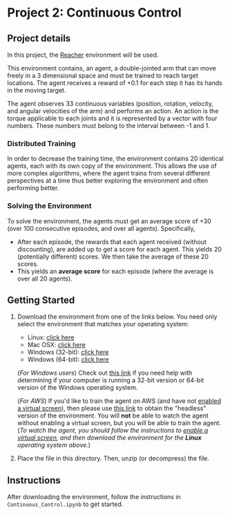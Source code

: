 # Project 2: Continuous Control

## Project details

In this project, the [Reacher](https://github.com/Unity-Technologies/ml-agents/blob/master/docs/Learning-Environment-Examples.md#reacher) environment will be used.

This environment contains, an agent, a double-jointed arm that can move freely in a 3 dimensional space and must be trained to reach target locations. The agent receives a reward of +0.1 for each step it has its hands in the moving target.

The agent observes 33 continuous variables (position, rotation, velocity, and angular velocities of the arm) and performs an action. An action is the torque applicable to each joints and it is represented by a vector with four numbers. These numbers must belong to the interval between -1 and 1.

### Distributed Training

In order to decrease the training time, the environment contains 20 identical agents, each with its own copy of the environment. This allows the use of more complex algorithms, where the agent trains from several different perspectives at a time thus better exploring the environment and often performing better.

### Solving the Environment

To solve the environment, the agents must get an average score of +30 (over 100 consecutive episodes, and over all agents).  Specifically,
- After each episode, the rewards that each agent received (without discounting), are added up to get a score for each agent.  This yields 20 (potentially different) scores.  We then take the average of these 20 scores. 
- This yields an **average score** for each episode (where the average is over all 20 agents).

## Getting Started

1. Download the environment from one of the links below.  You need only select the environment that matches your operating system:

      - Linux: [click here](https://s3-us-west-1.amazonaws.com/udacity-drlnd/P2/Reacher/Reacher_Linux.zip)
      - Mac OSX: [click here](https://s3-us-west-1.amazonaws.com/udacity-drlnd/P2/Reacher/Reacher.app.zip)
      - Windows (32-bit): [click here](https://s3-us-west-1.amazonaws.com/udacity-drlnd/P2/Reacher/Reacher_Windows_x86.zip)
      - Windows (64-bit): [click here](https://s3-us-west-1.amazonaws.com/udacity-drlnd/P2/Reacher/Reacher_Windows_x86_64.zip)
    
    (_For Windows users_) Check out [this link](https://support.microsoft.com/en-us/help/827218/how-to-determine-whether-a-computer-is-running-a-32-bit-version-or-64) if you need help with determining if your computer is running a 32-bit version or 64-bit version of the Windows operating system.

    (_For AWS_) If you'd like to train the agent on AWS (and have not [enabled a virtual screen](https://github.com/Unity-Technologies/ml-agents/blob/master/docs/Training-on-Amazon-Web-Service.md)), then please use [this link](https://s3-us-west-1.amazonaws.com/udacity-drlnd/P2/Reacher/Reacher_Linux_NoVis.zip) to obtain the "headless" version of the environment.  You will **not** be able to watch the agent without enabling a virtual screen, but you will be able to train the agent.  (_To watch the agent, you should follow the instructions to [enable a virtual screen](https://github.com/Unity-Technologies/ml-agents/blob/master/docs/Training-on-Amazon-Web-Service.md), and then download the environment for the **Linux** operating system above._)

2. Place the file in this directory. Then, unzip (or decompress) the file. 

## Instructions

After downloading the environment, follow the instructions in `Continuous_Control.ipynb` to get started. 
 
